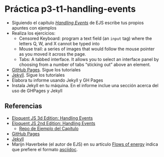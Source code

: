 # Práctica p3-t1-handling-events

* Siguiendo el capítulo *[Handling Events](https://eloquentjavascript.net/15_event.html)*  de EJS escribe tus propios apuntes con ejemplos
* Realiza los ejercicios:
  * Censored Keyboard:  program a text field (an `input`  tag) where the letters Q, W, and X cannot be typed into
  * Mouse trail: a series of images that would follow the mouse pointer as you moved it across the page.
  * Tabs:  A tabbed interface. It allows you to select an interface panel by choosing from a number of tabs “sticking out” above an element.
* [GitHub Pages](https://pages.github.com/). Sigue los tutoriales
* [Jekyll]({{site.baseurl}}/tema1-introduccion-a-javascript/jekyll). Sigue los tutoriales
* Elabora tu informe usando Jekyll y GH Pages
* Instala Jekyll en tu máquina. En el informe inclue una sección acerca del uso de GHPages y Jekyll

## Referencias

* [Eloquent JS 3d Edition: Handling Events](https://eloquentjavascript.net/15_event.html)
* [Eloquent JS 2nd Edition: Handling Events](https://eloquentjavascript.net/2nd_edition/14_event.html)
  - [Repo de Ejemplo del Capítulo](https://github.com/ULL-ESIT-MII-CA-1718/ejs-chapter14-handling-events)
* [GitHub Pages](https://pages.github.com/)
* [Jekyll]({{site.baseurl}}/tema1-introduccion-a-javascript/jekyll)
* Marijn Haverbeke (el autor de EJS) en su artículo [Flows of energy](http://marijnhaverbeke.nl/blog/eloquent-javascipts-build-system.html) indica que prefiere el formato [asciidoc](http://www.methods.co.nz/asciidoc/). 